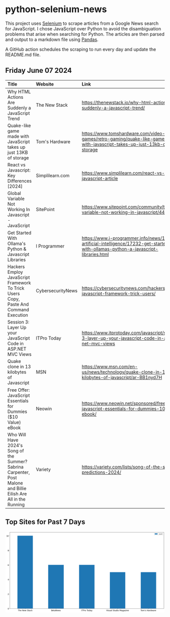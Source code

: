 # python-selenium-news

This project uses [Selenium](https://www.seleniumhq.org/) to scrape articles from a Google News search for JavaScript.
I chose JavaScript over Python to avoid the disambiguation problems that arise when searching for Python.
The articles are then parsed and output to a markdown file using [Pandas](https://pandas.pydata.org/).

A GitHub action schedules the scraping to run every day and update the README.md file.

## Friday June 07 2024


| Title                                                                                                            | Website           | Link                                                                                                                             |
|:-----------------------------------------------------------------------------------------------------------------|:------------------|:---------------------------------------------------------------------------------------------------------------------------------|
| Why HTML Actions Are Suddenly a JavaScript Trend                                                                 | The New Stack     | https://thenewstack.io/why-html-actions-are-suddenly-a-javascript-trend/                                                         |
| Quake-like game made with JavaScript takes up just 13KB of storage                                               | Tom's Hardware    | https://www.tomshardware.com/video-games/retro-gaming/quake-like-game-made-with-javascript-takes-up-just-13kb-of-storage         |
| React vs Javascript: Key Differences [2024]                                                                      | Simplilearn.com   | https://www.simplilearn.com/react-vs-javascript-article                                                                          |
| Global Variable Not Working In Javascript - JavaScript                                                           | SitePoint         | https://www.sitepoint.com/community/t/global-variable-not-working-in-javascript/448078                                           |
| Get Started With Ollama's Python & Javascript Libraries                                                          | I Programmer      | https://www.i-programmer.info/news/105-artificial-intelligence/17232-get-started-with-ollamas-python-a-javascript-libraries.html |
| Hackers Employ JavaScript Framework To Trick Users Copy, Paste And Command Execution                             | CybersecurityNews | https://cybersecuritynews.com/hackers-javascript-framework-trick-users/                                                          |
| Session 3: Layer Up your JavaScript Code in ASP.NET MVC Views                                                    | ITPro Today       | https://www.itprotoday.com/javascript/session-3-layer-up-your-javascript-code-in-asp-net-mvc-views                               |
| Quake clone in 13 kilobytes of Javascript                                                                        | MSN               | https://www.msn.com/en-us/news/technology/quake-clone-in-13-kilobytes-of-javascript/ar-BB1nyd7H                                  |
| Free Offer: JavaScript Essentials for Dummies ($10 Value) eBook                                                  | Neowin            | https://www.neowin.net/sponsored/free-offer-javascript-essentials-for-dummies-10-value-ebook/                                    |
| Who Will Have 2024's Song of the Summer? Sabrina Carpenter, Post Malone and Billie Eilish Are All in the Running | Variety           | https://variety.com/lists/song-of-the-summer-predictions-2024/                                                                   |
## Top Sites for Past 7 Days

![Graph of Top Sites](https://raw.githubusercontent.com/dan-mba/python-selenium-news/main/last-week.png)

